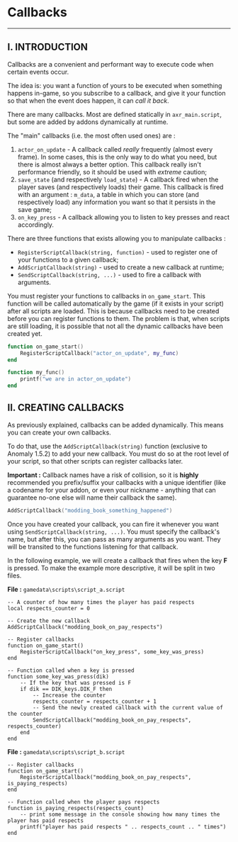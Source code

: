 # Callbacks

___

## I. INTRODUCTION

Callbacks are a convenient and performant way to execute code when certain events occur.

The idea is: you want a function of yours to be executed when something happens in-game, so you subscribe to a callback, and give it your function so that when the event does happen, it can *call it back*.

There are many callbacks. Most are defined statically in `axr_main.script`, but some are added by addons dynamically at runtime.

The "main" callbacks (i.e. the most often used ones) are :

1. `actor_on_update` - A callback called *really* frequently (almost every frame). In some cases, this is the only way to do what you need, but there is almost always a better option. This callback really isn't performance friendly, so it should be used with *extreme* caution;
2. `save_state` (and respectively `load_state`) - A callback fired when the player saves (and respectively loads) their game. This callback is fired with an argument : `m_data`, a table in which you can store (and respectively load) any information you want so that it persists in the save game;
3. `on_key_press` - A callback allowing you to listen to key presses and react accordingly.

There are three functions that exists allowing you to manipulate callbacks :

- `RegisterScriptCallback(string, function)` - used to register one of your functions to a given callback;
- `AddScriptCallback(string)` - used to create a new callback at runtime;
- `SendScriptCallback(string, ...)` - used to fire a callback with arguments.

You must register your functions to callbacks in `on_game_start`. This function will be called automatically by the game (if it exists in your script) after all scripts are loaded. This is because callbacks need to be created before you can register functions to them. The problem is that, when scripts are still loading, it is possible that not all the dynamic callbacks have been created yet.

```lua
function on_game_start()
    RegisterScriptCallback("actor_on_update", my_func)
end

function my_func()
    printf("we are in actor_on_update")
end
```

## II. CREATING CALLBACKS

As previously explained, callbacks can be added dynamically. This means you can create your own callbacks.

To do that, use the `AddScriptCallback(string)` function (exclusive to Anomaly 1.5.2) to add your new callback. You must do so at the root level of your script, so that other scripts can register callbacks later.

**Important :** Callback names have a risk of collision, so it is **highly** recommended you prefix/suffix your callbacks with a unique identifier (like a codename for your addon, or even your nickname - anything that can guarantee no-one else will name their callback the same).

```lua
AddScriptCallback("modding_book_something_happened")
```

Once you have created your callback, you can fire it whenever you want using `SendScriptCallback(string, ...)`. You must specify the callback's name, but after this, you can pass as many arguments as you want. They will be transited to the functions listening for that callback.

In the following example, we will create a callback that fires when the key **F** is pressed. To make the example more descriptive, it will be split in two files.

**File :** `gamedata\scripts\script_a.script`

```lua,filepath="gamedata\scripts\script_a.script"
-- A counter of how many times the player has paid respects
local respects_counter = 0

-- Create the new callback
AddScriptCallback("modding_book_on_pay_respects")

-- Register callbacks
function on_game_start()
    RegisterScriptCallback("on_key_press", some_key_was_press)
end

-- Function called when a key is pressed
function some_key_was_press(dik)
    -- If the key that was pressed is F
    if dik == DIK_keys.DIK_F then
        -- Increase the counter
        respects_counter = respects_counter + 1
        -- Send the newly created callback with the current value of the counter
        SendScriptCallback("modding_book_on_pay_respects", respects_counter)
    end
end
```

**File :** `gamedata\scripts\script_b.script`

```lua,filepath="gamedata\scripts\script_b.script"
-- Register callbacks
function on_game_start()
    RegisterScriptCallback("modding_book_on_pay_respects", is_paying_respects)
end

-- Function called when the player pays respects
function is_paying_respects(respects_count)
    -- print some message in the console showing how many times the player has paid respects
    printf("player has paid respects " .. respects_count .. " times")
end
```
